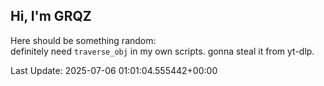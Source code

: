 ## Hi, I'm GRQZ
Here should be something random:  
definitely need `traverse_obj` in my own scripts. gonna steal it from yt-dlp.


Last Update: 2025-07-06 01:01:04.555442+00:00
